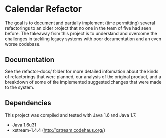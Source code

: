 Calendar Refactor
=================
The goal is to document and partially implement (time permitting) several
refactorings to an older project that no one in the team of five had seen
before.  The takeaway from this project is to understand and overcome the
challenges in tackling legacy systems with poor documentation and an even worse
codebase.

Documentation
-------------

See the refactor-docs/ folder for more detailed information about the kinds of
refactorings that were planned, our analysis of the original product, and a
breakdown of some of the implemented suggested changes that were made to the
system.

Dependencies
------------
This project was compiled and tested with Java 1.6 and Java 1.7.

* Java 1.6u31
* xstream-1.4.4 (http://xstream.codehaus.org/)